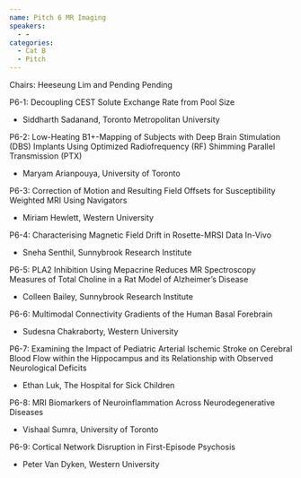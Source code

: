 ```yaml
---
name: Pitch 6 MR Imaging
speakers:
  - -
categories:
  - Cat B
  - Pitch
---
```


Chairs: Heeseung Lim and Pending Pending

P6-1: Decoupling CEST Solute Exchange Rate from Pool Size
- Siddharth Sadanand, Toronto Metropolitan University

P6-2: Low-Heating B1+-Mapping of Subjects with Deep Brain Stimulation (DBS) Implants Using Optimized Radiofrequency (RF) Shimming Parallel Transmission (PTX)
- Maryam Arianpouya, University of Toronto

P6-3: Correction of Motion and Resulting Field Offsets for Susceptibility Weighted MRI Using Navigators
- Miriam Hewlett, Western University

P6-4: Characterising Magnetic Field Drift in Rosette-MRSI Data In-Vivo
- Sneha Senthil, Sunnybrook Research Institute

P6-5: PLA2 Inhibition Using Mepacrine Reduces MR Spectroscopy Measures of Total Choline in a Rat Model of Alzheimer’s Disease
- Colleen Bailey, Sunnybrook Research Institute

P6-6: Multimodal Connectivity Gradients of the Human Basal Forebrain
- Sudesna Chakraborty, Western University

P6-7: Examining the Impact of Pediatric Arterial Ischemic Stroke on Cerebral Blood Flow within the Hippocampus and its Relationship with Observed Neurological Deficits
- Ethan Luk, The Hospital for Sick Children

P6-8: MRI Biomarkers of Neuroinflammation Across Neurodegenerative Diseases
- Vishaal Sumra, University of Toronto

P6-9: Cortical Network Disruption in First-Episode Psychosis
- Peter Van Dyken, Western University


